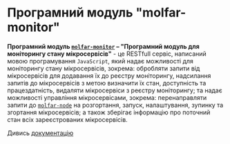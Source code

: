 # Програмний модуль **"molfar-monitor"**

**Програмний модуль [`molfar-monitor`](https://github.com/wdc-molfar/molfar-monitor) – "Програмний модуль для моніторингу стану мікросервісів"** - це RESTfull сервіс, написаний мовою програмування `JavaScript`, який надає можливості для моніторингу стану мікросервісів, зокрема: обробляти запити від мікросервісів для додавання їх до реєстру моніторингу, надсилання запитів до мікросервісів з метою визначити їх стан, доступність та працездатність, видаляти мікросервіси з реєстру моніторингу; та надає можливості управління мікросервісами, зокрема: перенаправляти запити до [`molfar-node`](https://github.com/wdc-molfar/molfar-node) на розгортання, запуск, налаштування, зупинку та згортання мікросервісів; а також зберігає інформацію про поточний стан всіх зареєстрованих мікросервісів.

Дивись [документацію](https://molfar-wdc.github.io/molfar-monitor/)
